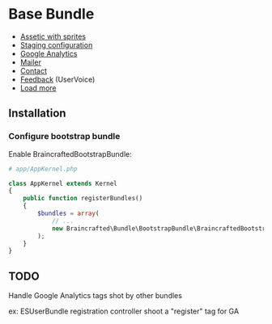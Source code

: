 
# Base Bundle

- [Assetic with sprites](assetic.md)
- [Staging configuration](staging.md)
- [Google Analytics](google_analytics.md)
- [Mailer](mailer.md)
- [Contact](contact.md)
- [Feedback](feedback.md) (UserVoice)
- [Load more](loadmore.md)

## Installation

### Configure bootstrap bundle

Enable BraincraftedBootstrapBundle:

```php
# app/AppKernel.php

class AppKernel extends Kernel
{
    public function registerBundles()
    {
        $bundles = array(
            // ...
            new Braincrafted\Bundle\BootstrapBundle\BraincraftedBootstrapBundle(),
        );
    }
}
```

## TODO

Handle Google Analytics tags shot by other bundles

ex: ESUserBundle registration controller shoot a "register" tag for GA